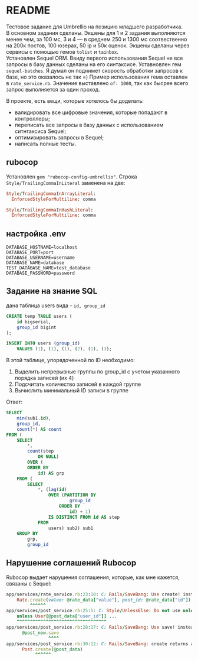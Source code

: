 # README

Тестовое задание для Umbrellio на позицию младшего разработчика.  
В основном задания сделаны.
Экшены для 1 и 2 задания выполняются менее чем, за 100 мc, 3 и 4 — в среднем 250 и 1300 мс соотвественно на 200к постов, 100 юзерах, 50 ip и 50к оценок.
Экшены сделаны через сервисы с помощью гемов `tolist` и `tainbox`.  
Установлен Sequel ORM. Ввиду первого использования Sequel не все запросы в базу данных сделаны на его синтаксисе.
Уставновлен гем `sequel-batches`. Я думал он поднимет скорость обработки запросов к базе, но это оказалось не так =) Пример использования гема оставлен в `rate_service.rb`. Значение выставлено `of: 1000`, так как бысрее всего запрос выполняется за один проход.  

В проекте, есть вещи, которые хотелось бы доделать:  
- валидировать все цифровые значения, которые попадают в контроллеры;  
- переписать все запросы в базу данных с использованием ситнтаксиса Sequel;
- оптимизировать запросы в Sequel;
- написать полные тесты.



## rubocop
Установлен `gem "rubocop-config-umbrellio"`.
Строка `Style/TrailingCommaInLiteral` заменена на две:

```ruby
Style/TrailingCommaInArrayLiteral:
  EnforcedStyleForMultiline: comma

Style/TrailingCommaInHashLiteral:
  EnforcedStyleForMultiline: comma
```


## настройка .env
```
DATABASE_HOSTNAME=localhost
DATABASE_PORT=port
DATABASE_USERNAME=username
DATABASE_NAME=database
TEST_DATABASE_NAME=test_database
DATABASE_PASSWORD=password
```


## Задание на знание SQL
дана таблица users вида - `id, group_id`
```SQL
CREATE temp TABLE users (
    id bigserial,
    group_id bigint
);

INSERT INTO users (group_id)
    VALUES (1), (1), (1), (2), (1), (3);
```
В этой таблице, упорядоченной по ID необходимо:
1. Выделить непрерывные группы по group_id с учетом указанного порядка записей (их 4)
2. Подсчитать количество записей в каждой группе
3. Вычислить минимальный ID записи в группе

Ответ:
```SQL
SELECT
    min(sub1.id),
    group_id,
    count(*) AS count
FROM (
    SELECT
        *,
        count(step
            OR NULL)
        OVER (
        ORDER BY
            id) AS grp
    FROM (
        SELECT
            *, (lag(id)
                OVER (PARTITION BY
                        group_id
                    ORDER BY
                        id) + 1)
                IS DISTINCT FROM id AS step
            FROM
                users) sub2) sub1
    GROUP BY
        grp,
        group_id
```

## Нарушение соглашений Rubocop
Rubocop выдает нарушения соглашения, которые, как мне кажется, связаны с Sequel:
```ruby
app/services/rate_service.rb:23:10: C: Rails/SaveBang: Use create! instead of create if the return value is not checked.
    Rate.create(value: @rate_data["value"], post_id: @rate_data["id"])
         ^^^^^^
app/services/post_service.rb:25:5: C: Style/UnlessElse: Do not use unless with else. Rewrite these with the positive case first.
    unless User[@post_data["user_id"]] ...
    ^^^^^^^^^^^^^^^^^^^^^^^^^^^^^^^^^^
app/services/post_service.rb:28:17: C: Rails/SaveBang: Use save! instead of save if the return value is not checked.
      @post_new.save
                ^^^^
app/services/post_service.rb:30:12: C: Rails/SaveBang: create returns a model which is always truthy.
      Post.create(@post_data)
           ^^^^^^
```
